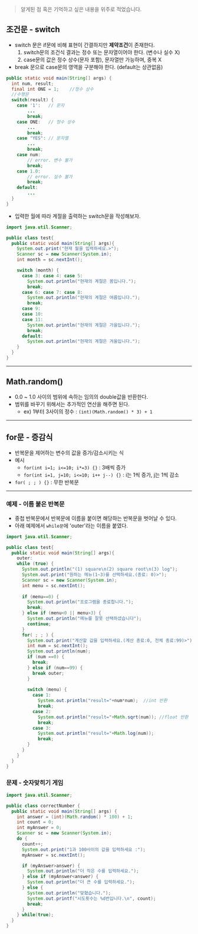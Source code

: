 > 알게된 점 혹은 기억하고 싶은 내용을 위주로 적었습니다.
## 조건문 - switch
- switch 문은 if문에 비해 표현이 간결하지만 **제약조건**이 존재한다.
  1. switch문의 조건식 결과는 정수 또는 문자열이어야 한다.  (변수나 실수 X)
  2. case문의 값은 정수 상수(문자 포함), 문자열만 가능하며, 중복 X
- break 문으로 case문의 영역을 구분해야 한다. (default는 상관없음)

```java
public static void main(String[] args) {
  int num, result;
  final int ONE = 1;    //정수 상수
  //수행문
  switch(result) {
    case '1':   // 문자
        ...
        break;
    case ONE:   // 정수 상수
        ...
        break;
    case "YES": // 문자열
        ...
        break;
    case num:
        // error. 변수 불가
        break;
    case 1.0:
        // error. 실수 불가
        break;
    default:
        ...
  }
}
```

- 입력한 월에 따라 계절을 출력하는 switch문을 작성해보자.
```java
import java.util.Scanner;

public class test{
  public static void main(String[] args){
    System.out.print("현재 월을 입력하세요.>");
    Scanner sc = new Scanner(System.in);
    int month = sc.nextInt();

    switch (month) {
      case 3: case 4: case 5:
        System.out.println("현재의 계절은 봄입니다.");
        break;
      case 6: case 7: case 8:
        System.out.println("현재의 계절은 여름입니다.");
        break;
      case 9:
      case 10:
      case 11:
        System.out.println("현재의 계절은 가을입니다.");
        break;
      default:
        System.out.println("현재의 계절은 겨울입니다.");
    }
  }
}
```
---

## Math.random()
- 0.0 ~ 1.0 사이의 범위에 속하는 임의의 double값을 반환한다.
- 범위를 바꾸기 위해서는 추가적인 연산을 해주면 된다.
  - ex) 1부터 3사이의 정수 : `(int)(Math.random() * 3) + 1`
  
---

## for문 - 증감식
- 반복문을 제어하는 변수의 값을 증가/감소시키는 식
- 예시
  - `for(int i=1; i<=10; i*=3) {}` : 3배씩 증가
  - `for(int i=1, j=10; i<=10; i++ j--) {}` : i는 1씩 증가, j는 1씩 감소
- `for( ; ; ) {}` : 무한 반복문

---
### 예제 - 이름 붙은 반복문
- 중첩 반복문에서 반복문에 이름을 붙이면 해당하는 반복문을 벗어날 수 있다.
- 아래 예제에서 `while문`에 'outer'라는 이름을 붙였다.
```java
import java.util.Scanner;

public class test{
  public static void main(String[] args){
    outer:
    while (true) {
      System.out.println("(1) square\n(2) square root\n(3) log");
      System.out.print("원하는 메뉴(1~3)를 선택하세요.(종료: 0)>");
      Scanner sc = new Scanner(System.in);
      int menu = sc.nextInt();
      
      if (menu==0) {
        System.out.println("프로그램을 종료합니다.");
        break;
      } else if (menu<0 || menu>3) {
        System.out.println("메뉴를 잘못 선택하셨습니다");
        continue;
      }
      for( ; ; ) {
        System.out.print("계산할 값을 입력하세요.(계산 종료:0, 전체 종료:99)>");
        int num = sc.nextInt();
        System.out.println(num);
        if (num ==0) {
          break;
        } else if (num==99) {
          break outer;
        }
        
        switch (menu) {
          case 1:
            System.out.println("result="+num*num);  //int 반환
            break;
          case 2:
            System.out.println("result="+Math.sqrt(num)); //float 반환
            break;
          case 3:
            System.out.println("result="+Math.log(num));
            break;
        }
      }
    }
  }
}
```

### 문제 - 숫자맞히기 게임
```java
import java.util.Scanner;

public class correctNumber {
  public static void main(String[] args) {
    int answer = (int)(Math.random() * 100) + 1;
    int count = 0;
    int myAnswer = 0;
    Scanner sc = new Scanner(System.in);
    do {
      count++;
      System.out.print("1과 100사이의 값을 입력하세요 :");
      myAnswer = sc.nextInt();

      if (myAnswer>answer) {
        System.out.println("더 작은 수를 입력하세요.");
      } else if (myAnswer<answer) {
        System.out.println("더 큰 수를 입력하세요.");
      } else {
        System.out.println("맞혔습니다.");
        System.out.printf("시도횟수는 %d번입니다.\n", count);
        break;
      }
    } while(true);
  }
}
```
